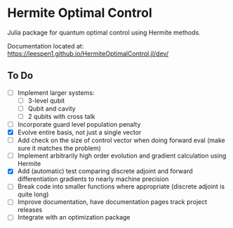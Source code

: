 # Hermite Optimal Control
Julia package for quantum optimal control using Hermite methods.

Documentation located at: https://leespen1.github.io/HermiteOptimalControl.jl/dev/

## To Do
- [ ] Implement larger systems:
    - [ ] 3-level qubit
    - [ ] Qubit and cavity
    - [ ] 2 qubits with cross talk
- [ ] Incorporate guard level population penalty
- [X] Evolve entire basis, not just a single vector
- [ ] Add check on the size of control vector when doing forward eval (make sure
      it matches the problem)
- [ ] Implement arbitrarily high order evolution and gradient calculation using
      Hermite
- [X] Add (automatic) test comparing discrete adjoint and forward
      differentiation gradients to nearly machine precision
- [ ] Break code into smaller functions where appropriate (discrete adjoint is
      quite long)
- [ ] Improve documentation, have documentation pages track project releases
- [ ] Integrate with an optimization package

